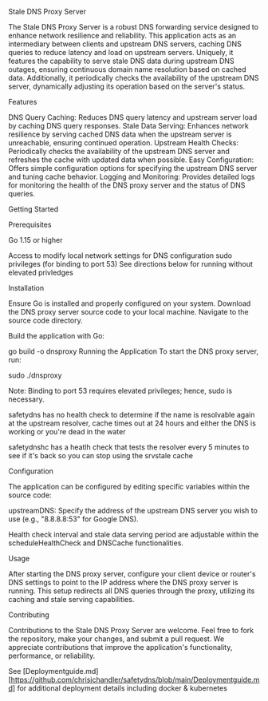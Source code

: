 Stale DNS Proxy Server

The Stale DNS Proxy Server is a robust DNS forwarding service designed to enhance network resilience and reliability. This application acts as an intermediary between clients and upstream DNS servers, caching DNS queries to reduce latency and load on upstream servers. Uniquely, it features the capability to serve stale DNS data during upstream DNS outages, ensuring continuous domain name resolution based on cached data. Additionally, it periodically checks the availability of the upstream DNS server, dynamically adjusting its operation based on the server's status.

Features

DNS Query Caching: Reduces DNS query latency and upstream server load by caching DNS query responses.
Stale Data Serving: Enhances network resilience by serving cached DNS data when the upstream server is unreachable, ensuring continued operation.
Upstream Health Checks: Periodically checks the availability of the upstream DNS server and refreshes the cache with updated data when possible.
Easy Configuration: Offers simple configuration options for specifying the upstream DNS server and tuning cache behavior.
Logging and Monitoring: Provides detailed logs for monitoring the health of the DNS proxy server and the status of DNS queries.

Getting Started

Prerequisites

Go 1.15 or higher

Access to modify local network settings for DNS configuration
sudo privileges (for binding to port 53) See directions below for running without elevated privledges 

Installation

Ensure Go is installed and properly configured on your system.
Download the DNS proxy server source code to your local machine.
Navigate to the source code directory.

Build the application with Go:

go build -o dnsproxy
Running the Application
To start the DNS proxy server, run:

sudo ./dnsproxy

Note: Binding to port 53 requires elevated privileges; hence, sudo is necessary.

safetydns has no health check to determine if the name is resolvable again at the upstream resolver, cache times out at 24 hours and either the DNS is working or you're dead in the water

safetydnshc has a heatlh check that tests the resolver every 5 minutes to see if it's back so you can stop using the srvstale cache

Configuration

The application can be configured by editing specific variables within the source code:

upstreamDNS: Specify the address of the upstream DNS server you wish to use (e.g., "8.8.8.8:53" for Google DNS).

Health check interval and stale data serving period are adjustable within the scheduleHealthCheck and DNSCache functionalities.

Usage

After starting the DNS proxy server, configure your client device or router's DNS settings to point to the IP address where the DNS proxy server is running. This setup redirects all DNS queries through the proxy, utilizing its caching and stale serving capabilities.

Contributing

Contributions to the Stale DNS Proxy Server are welcome. Feel free to fork the repository, make your changes, and submit a pull request. We appreciate contributions that improve the application's functionality, performance, or reliability.


See [Deploymentguide.md] [https://github.com/chrisjchandler/safetydns/blob/main/Deploymentguide.md] for additional deployment details including docker & kubernetes 
